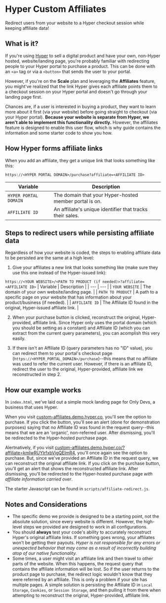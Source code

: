 # Hyper Custom Affiliates
 Redirect users from your website to a Hyper checkout session while keeping affiliate data!

## What is it?
If you're using [Hyper](https://hyper.co) to sell a digital product and have your own, non-Hyper hosted, website/landing page, you're probably familiar with redirecting people to your Hyper portal to purchase a product. This can be done with an `<a>` tag or via a `<button>` that sends the user to your portal.

However, if you're on the **Scale** plan and leveraging the **Affiliates** feature, you might've realized that the link Hyper gives each affiliate points them to a checkout session on your Hyper portal and doesn't go through your landing page first.

Chances are, if a user is interested in buying a product, they want to learn more about it first (via your website) before going straight to checkout (via your Hyper portal). **Because your website is separate from Hyper, we aren't able to implement this functionality directly.** However, the affiliates feature is designed to enable this user flow, which is why guide contains the information and some starter code to show you how.

## How Hyper forms affiliate links
When you add an affiliate, they get a unique link that looks something like this:

`https://<HYPER PORTAL DOMAIN>/purchase?affiliate=<AFFILIATE ID>`

| Variable | Description |
| --- | --- |
| `HYPER PORTAL DOMAIN` | The domain that your Hyper-hosted member portal is on. |
| `AFFILIATE ID` | An affiliate's unique identifier that tracks their sales. |

## Steps to redirect users while persisting affiliate data
Regardless of how your website is coded, the steps to enabling affiliate data to be persisted are the same at a high level:

1. Give your affiliates a new link that looks something like (make sure they use this one instead of the Hyper-issued link):

`https://<YOUR WEBSITE>/<PATH TO PRODUCT (if needed)>?affiliate=<AFFILIATE ID>`
| Variable | Description |
| --- | --- |
| `YOUR WEBSITE` | The domain of your own website/landing page. |
| `PATH TO PRODUCT` | A path to a specific page on your website that has information about your product/business (if needed). |
| `AFFILIATE ID` | The Affiliate ID found in the original, Hyper-issued affiliate link. |

2. When your purchase button is clicked, reconstruct the original, Hyper-provided, affiliate link. Since Hyper only uses the portal domain (which you should be setting as a constant) and Affiliate ID (which you can extract from the current query parameters), you can acomplish this very easily.

3. If there isn't an Affiliate ID (query parameters has no "ID" value), you can redirect them to your portal's checkout page (`https://<HYPER_PORTAL_DOMAIN>/purchase`)--this means that no affiliate was used to refer the current user. However, if there is an affiliate ID, redirect the user to the original, Hyper-provided, affiliate link we reconstructed in step 2.

## How our example works
In `index.html`, we've laid out a simple mock landing page for Only Devs, a business that uses Hyper.

When you visit [custom-affiliates.demo.hyper.co](https://custom-affiliates.demo.hyper.co/), you'll see the option to purchase. If you click the button, you'll see an alert (done for demonstration purposes) saying that no Affiliate ID was found in the request query--this means that we are an 'organic', non-referred user. After dismissing, you'll be redirected to the Hyper-hosted purchase page.

Alertnatively, if you visit [custom-affiliates.demo.hyper.co/?affiliate=kmIwRUYlrfxbVigQEImR4](https://custom-affiliates.demo.hyper.co?affiliate=kmIwRUYlrfxbVigQEImR4), you'll once again see the option to purchase. But, since we've provided an Affiliate ID in the request query, we can reconstruct the original affiliate link. If you click on the purchase button, you'll get an alert that shows the reconstructed affiliate link. After dismissing, you'll be redirected to the Hyper-hosted purchase page *with affiliate information carried over*.

The starter Javascript can be found in `scripts/affiliate-redirect.js`.

## Notes and Considerations
- The specific demo we provide is designed to be a starting point, not the absolute solution, since every website is different. However, the high-level steps we provided are designed to work in all configurations.
- You should **always** test your code's ability to accurately reconstruct Hyper's original affiliate links. If something goes wrong, your affiliates won't be getting their payouts. *Hyper is not responsible for any errors or unexpected behavior that may come as a result of incorrectly building atop of our native functionality.*
- Some times, a user might visit an affiliate link and then travel to other parts of the website. When this happens, the request query that contains the affiliate information will be lost. So if the user returns to the product page to purchase, the redirect logic wouldn't know that they were referred by an affiliate. This is only a problem if your site has multiple pages. A simple solution is persisting the Affiliate ID in `Local Storage`, `Cookies`, or `Session Storage`, and then pulling it from there when attempting to reconstruct the original, Hyper-provided, affiliate link.